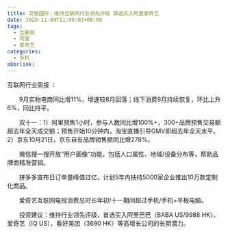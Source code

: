 ```yaml
---
title: 交银国际：维持互联网行业领先评级 首选买入阿里爱奇艺
date: 2020-11-09T11:50:02+08:00
tags:
  - 互联网
  - 阿里
  - 爱奇艺
categories:
  - 手机
abbrlink:
---
```


互联网行业周报 ：

　　9月实物电商同比增11%，增速较8月回落；线下消费9月持续恢复，环比上升6%，同比持平。

　　双十一：1）阿里预售1小时，参与人数同比增100%+，300+品牌预售交易额超去年全天成交额；预售开始10分钟内，淘宝直播引导GMV即超去年全天水平。2）京东10月21日，京东自有品牌销售额同比增278%。

　　微信搜一搜开放“用户画像”功能，包括人口属性、地域/设备分布等，帮助品牌商精准营销。

　　拼多多宣布日订单量峰值过亿，计划5年内扶持5000家企业推出10万款定制化商品。

　　爱奇艺互联网电视消费总时长年初/十一期间超过手机/手机+平板电脑。

　　投资建议：维持行业领先评级，首选买入阿里巴巴（BABA US/9988 HK）、爱奇艺（IQ US），看好美团（3690 HK）等高增长公司的长期潜力。